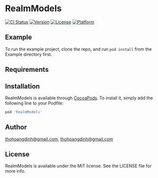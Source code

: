 # RealmModels

[![CI Status](https://img.shields.io/travis/thohoangdinh@gmail.com/RealmModels.svg?style=flat)](https://travis-ci.org/thohoangdinh@gmail.com/RealmModels)
[![Version](https://img.shields.io/cocoapods/v/RealmModels.svg?style=flat)](https://cocoapods.org/pods/RealmModels)
[![License](https://img.shields.io/cocoapods/l/RealmModels.svg?style=flat)](https://cocoapods.org/pods/RealmModels)
[![Platform](https://img.shields.io/cocoapods/p/RealmModels.svg?style=flat)](https://cocoapods.org/pods/RealmModels)

## Example

To run the example project, clone the repo, and run `pod install` from the Example directory first.

## Requirements

## Installation

RealmModels is available through [CocoaPods](https://cocoapods.org). To install
it, simply add the following line to your Podfile:

```ruby
pod 'RealmModels'
```

## Author

thohoangdinh@gmail.com, thohoangdinh@gmail.com

## License

RealmModels is available under the MIT license. See the LICENSE file for more info.
